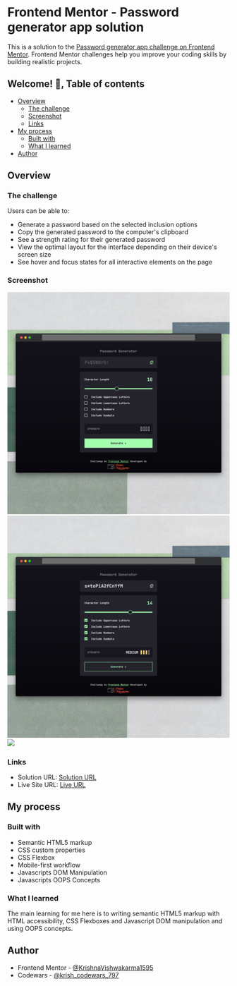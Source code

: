 # Frontend Mentor - Password generator app solution

This is a solution to the [Password generator app challenge on Frontend Mentor](https://www.frontendmentor.io/challenges/password-generator-app-Mr8CLycqjh). Frontend Mentor challenges help you improve your coding skills by building realistic projects. 

## Welcome! 👋, Table of contents

- [Overview](#overview)
  - [The challenge](#the-challenge)
  - [Screenshot](#screenshot)
  - [Links](#links)
- [My process](#my-process)
  - [Built with](#built-with)
  - [What I learned](#what-i-learned)  
- [Author](#author)

## Overview

### The challenge

Users can be able to:

- Generate a password based on the selected inclusion options
- Copy the generated password to the computer's clipboard
- See a strength rating for their generated password
- View the optimal layout for the interface depending on their device's screen size
- See hover and focus states for all interactive elements on the page

### Screenshot

![](./screenshot-deskop-view.png)
![](./screenshot-deskop-active-view.png)
![](./screenshot-mobile.png)

### Links

- Solution URL: [Solution URL](https://www.frontendmentor.io/solutions/responsive-password-generator-app-using-css-flexboxes-and-javascript-mEP0y5zldc)
- Live Site URL: [Live URL](https://krishnavishwakarma1595.github.io/frontend-mentor/Intermediate/password-generator-app/)

## My process

### Built with

- Semantic HTML5 markup
- CSS custom properties
- CSS Flexbox
- Mobile-first workflow
- Javascripts DOM Manipulation
- Javascripts OOPS Concepts

### What I learned

The main learning for me here is to writing semantic HTML5 markup with HTML accessibility, CSS Flexboxes and Javascript DOM manipulation and using OOPS concepts.

## Author

- Frontend Mentor - [@KrishnaVishwakarma1595](https://www.frontendmentor.io/profile/KrishnaVishwakarma1595)
- Codewars - [@krish_codewars_797](https://www.codewars.com/users/krish_codewars_797)